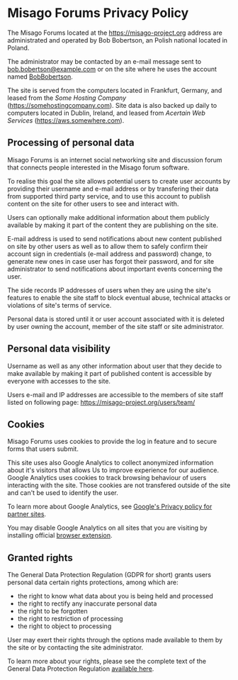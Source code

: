 # Misago Forums Privacy Policy

The Misago Forums located at the https://misago-project.org address are administrated and operated by Bob Bobertson, an Polish national located in Poland.

The administrator may be contacted by an e-mail message sent to bob.bobertson@example.com or on the site where he uses the account named [BobBobertson](https://misago-project.org/u/bobbobertson/1/).

The site is served from the computers located in Frankfurt, Germany, and leased from the *Some Hosting Company* (https://somehostingcompany.com). Site data is also backed up daily to computers located in Dublin, Ireland, and leased from *Acertain Web Services* (https://aws.somewhere.com).


## Processing of personal data

Misago Forums is an internet social networking site and discussion forum that connects people interested in the Misago forum software.

To realise this goal the site allows potential users to create user accounts by providing their username and e-mail address or by transfering their data from supported third party service, and to use this account to publish content on the site for other users to see and interact with.

Users can optionally make additional information about them publicly available by making it part of the content they are publishing on the site.

E-mail address is used to send notifications about new content published on site by other users as well as to allow them to safely confirm their account sign in credentials (e-mail address and password) change, to generate new ones in case user has forgot their password, and for site administrator to send notifications about important events concerning the user.

The side records IP addresses of users when they are using the site's features to enable the site staff to block eventual abuse, technical attacks or violations of site's terms of service.

Personal data is stored until it or user account associated with it is deleted by user owning the account, member of the site staff or site administrator.


## Personal data visibility

Username as well as any other information about user that they decide to make available by making it part of published content is accessible by everyone with accesses to the site.

Users e-mail and IP addresses are accessible to the members of site staff listed on following page:
https://misago-project.org/users/team/


## Cookies

Misago Forums uses cookies to provide the log in feature and to secure forms that users submit.

This site uses also Google Analytics to collect anonymized information about it's visitors that allows Us to improve experience for our audience. Google Analytics uses cookies to track  browsing behaviour of users interacting with the site. Those cookies are not transfered outside of the site and can't be used to identify the user.

To learn more about Google Analytics, see [Google's Privacy policy for partner sites](https://www.google.com/policies/privacy/partners/).

You may disable Google Analytics on all sites that you are visiting by installing official [browser extension](https://tools.google.com/dlpage/gaoptout).


## Granted rights

The General Data Protection Regulation (GDPR for short) grants users personal data certain rights protections, among which are:

- the right to know what data about you is being held and processed
- the right to rectify any inaccurate personal data
- the right to be forgotten
- the right to restriction of processing
- the right to object to processing

User may exert their rights through the options made available to them by the site or by contacting the site administrator.

To learn more about your rights, please see the complete text of the General Data Protection Regulation [available here](https://eur-lex.europa.eu/legal-content/EN/TXT/?uri=uriserv:OJ.L_.2016.119.01.0001.01.ENG).